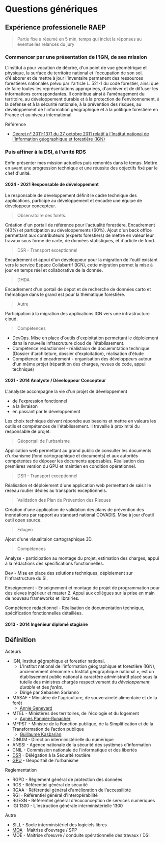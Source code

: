 # Questions génériques

## Expérience professionelle RAEP

> Partie fixe à résumé en 5 min, temps qui inclut la réponses au éventuelles relances du jury

### Commencer par une présentation de l'IGN, de ses mission

L'institut a pour vocation de décrire, d'un point de vue géométrique et physique, la surface du territoire national et l'occupation de son sol, d'élaborer et de mettre à jour l'inventaire permanent des ressources forestières nationales prévu par l'article L. 521-1 du code forestier, ainsi que de faire toutes les représentations appropriées, d'archiver et de diffuser les informations correspondantes. Il contribue ainsi à l'aménagement du territoire, au développement durable et à la protection de l'environnement, à la défense et à la sécurité nationale, à la prévention des risques, au développement de l'information géographique et à la politique forestière en France et au niveau international.

Référence

- [Décret n° 2011-1371 du 27 octobre 2011 relatif à l'Institut national de l'information géographique et forestière (IGN)](https://www.legifrance.gouv.fr/jorf/id/JORFTEXT000024720351)

### Puis affiner à la DSI, à l'unité RDS

Enfin présenter mes mission actuelles puis remontés dans le temps. Mettre en avant une progression technique et une réussite des objectifs fixé par le chef d'unité.

#### 2024 - 2021 Responsable de développement

Le responsable de développement définit le cadre technique des applications, participe au développement et encadre une équipe de developpeur concepteur.

> Observatoire des forêts.

Création d'un portail de référence pour l'actualité forestière. Encadrement (40%) et participation au développements (60%). Ajout d'un back office permettant aux contributeurs (experts forestiers) de mettre en valeur leur travaux sous forme de carte, de données statistiques, et d'article de fond.

> DSR - Transport exceptionnel

Encadrement et appui d'un développeur pour la migration de l'outil existant vers le service Espace Collabartif (IGN), cette migration permet la mise à  jour en temps réel et collaborative de la donnée.

> DHDA

Encadrement d'un portail de dépot et de recherche de données carto et thématique dans le grand est pour la thématique forestière.

> Autre

Participation à la migration des applications IGN vers une infrastructure cloud.

> Compétences

- DevOps. Mise en place d'outils d'exploitation permettant le déploiement dans la nouvelle infrascruture cloud de l'établissement.
- Compétence redactionnel - réalistaion de docuemntation technique (Dossier d'architeture, dossier d'exploitation), réalisation d'étude
- Compétence d'encadrement - organisation des développeurs autour d'un même projet (répartition des charges, revues de code, appui technique)

#### 2021 - 2014 Analyste / Développeur Concepteur

L'analyste accompagne la vie d'un projet de développement

- de l'expression fonctionnel
- a la livraison
- en passant par le développement

Les choix technique doivent répondre aux besoins et mettre en valeurs les outils et compétences de l'établissement. Il travaille à proximité du responsable de projet.

> Géoportail de l'urbanisme

Application web permettant au grand public de consulter les documents d'urbanisme (fond cartographique et documents) et aux autorités compétentes de déposer les documents apposables.
Réalisation des premières version du GPU et maintien en condition opérationnel.

> DSR - Transport exceptionnel

Réalisation et déploiement d'une application web permettant de saisir le réseau routier dédiés au transports exceptionnels.

> Validation des Plan de Prévention des Risques

Création d'une application de validation des plans de prévention des inondations par rapport au standard national COVADIS. Mise à jour d'outil outil open source.

> Edugeo

Ajout d'une visualitaion cartographique 3D.

> Compétences

Analyse - participation au montage du projet, estimation des charges, appui à la rédactions des specifications fonctionnelles.

Dev - Mise en place des solutions techniques, déploiement sur l'infrastructure du SI.

Enseignement - Enseignement et montage de projet de programmation pour des eleves ingérieur et master 2. Appui aux collègues sur la prise en main de nouveau frameworks et librairies.

Compétence redactionnel - Réalisation de documentation technique, spécification fonctionnelles détaillées.

#### 2013 - 2014 Ingénieur diplomé stagiaire

## Définition

Acteurs

- IGN, Institut gégraphique et forestier national.
  - L'Institut national de l'information géographique et forestière (IGN), anciennement dénommé « Institut géographique national », est un établissement public national à caractère administratif placé sous la tutelle des ministres chargés respectivement du *développement durable* et des *forêts*.
  - Dirigé par Sebasien Sorianno
- MASAF - Ministère de l'agriculture, de souveraineté alimentaire et de la forêt
  - [Annie Genevard](https://agriculture.gouv.fr/annie-genevard-ministre-de-lagriculture-de-la-souverainete-alimentaire-et-de-la-foret)
- MTEL - Ministères des territoires, de l'écologie et du logement
  - [Agnès Pannier-Runacher](https://www.ecologie.gouv.fr/agnes-pannier-runacher)
- MFPST - Ministre de la Fonction publique, de la Simplification et de la Transformation de l’action publique
  - [Guillaume Kasbarian](https://www.transformation.gouv.fr/ministre/biographie)
- DINUM - Direction interministérielle du numérique
- ANSSI - Agence nationale de la sécurité des systèmes d'information
- CNIL - Commission nationale de l'informatique et des libertés
- [DSR](https://www.securite-routiere.gouv.fr/mieux-nous-connaitre/qui-sommes-nous/la-delegation-la-securite-routiere) - Délégation à la Sécurité routière
- [GPU](https://www.geoportail-urbanisme.gouv.fr/) - Géoportail de l'urbanisme

Reglementation

- RGPD - Règlement général de protection des données
- RGS - Référentiel général de sécurité
- RGAA - Référentiel général d'amélioration de l'accessilibté
- RGI - Référentiel général d'interopérabilité
- RGESN - Référentiel général d'écoconception de services numériques
- IGI 1300 - L'instruction générale interministérielle 1300

Autre

- SILL - Socle interministériel des logiciels libres
- [MOA](https://fr.wikipedia.org/wiki/Ma%C3%AEtrise_d%27ouvrage) - Maitrise d'ouvrage / SPP
- MOE - Maitrise d'oeuvre / conduite opérationnelle des travaux / DSI
